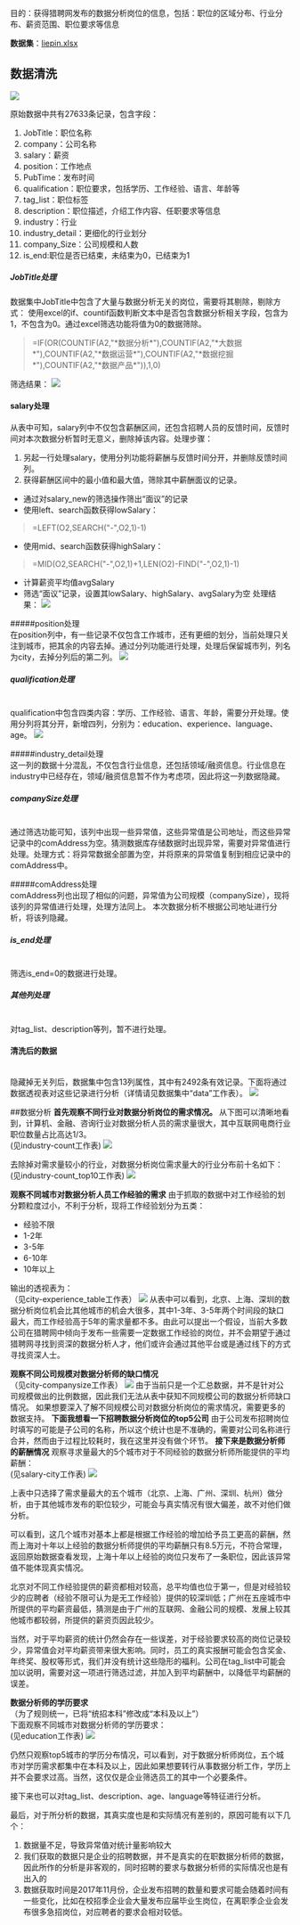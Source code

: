 
目的：获得猎聘网发布的数据分析岗位的信息，包括：职位的区域分布、行业分布、薪资范围、职位要求等信息

**数据集**：[liepin.xlsx](https://github.com/zhdanyi/liepin_dataanalysis/blob/master/liepin.xlsx)

## 数据清洗

![](https://github.com/zhdanyi/liepin_dataanalysis/blob/master/img/%E5%8E%9F%E5%A7%8B%E6%95%B0%E6%8D%AE.png?raw=true)

原始数据中共有27633条记录，包含字段：
1. JobTitle：职位名称
2. company：公司名称
3. salary：薪资
4. position：工作地点
5. PubTime：发布时间
6. qualification：职位要求，包括学历、工作经验、语言、年龄等
7. tag_list：职位标签
8. description：职位描述，介绍工作内容、任职要求等信息
9. industry：行业
10. industry_detail：更细化的行业划分
11. company_Size：公司规模和人数
12. is_end:职位是否已结束，未结束为0，已结束为1

##### JobTitle处理
数据集中JobTitle中包含了大量与数据分析无关的岗位，需要将其剔除，剔除方式：
使用excel的if、countif函数判断文本中是否包含数据分析相关字段，包含为1，不包含为0。通过excel筛选功能将值为0的数据筛除。
> =IF(OR(COUNTIF(A2,"\*数据分析\*"),COUNTIF(A2,"\*大数据\*"),COUNTIF(A2,"\*数据运营\*"),COUNTIF(A2,"\*数据挖掘\*"),COUNTIF(A2,"\*数据产品\*")),1,0)

筛选结果：
![](https://github.com/zhdanyi/liepin_dataanalysis/blob/master/img/JobTitle%E5%A4%84%E7%90%86.png?raw=true)

#### salary处理
从表中可知，salary列中不仅包含薪酬区间，还包含招聘人员的反馈时间，反馈时间对本次数据分析暂时无意义，删除掉该内容。处理步骤：
1. 另起一行处理salary，使用分列功能将薪酬与反馈时间分开，并删除反馈时间列。
2. 获得薪酬区间中的最小值和最大值，筛除其中薪酬面议的记录。
- 通过对salary_new的筛选操作筛出“面议”的记录
- 使用left、search函数获得lowSalary：
>=LEFT(O2,SEARCH("-",O2,1)-1)

- 使用mid、search函数获得highSalary：
>=MID(O2,SEARCH("-",O2,1)+1,LEN(O2)-FIND("-",O2,1)-1)

- 计算薪资平均值avgSalary
- 筛选“面议”记录，设置其lowSalary、highSalary、avgSalary为空
处理结果：
![](https://github.com/zhdanyi/liepin_dataanalysis/blob/master/img/salary%E5%A4%84%E7%90%86.png?raw=true)

#####position处理
<br />在position列中，有一些记录不仅包含工作城市，还有更细的划分，当前处理只关注到城市，把其余的内容去掉。通过分列功能进行处理，处理后保留城市列，列名为city，去掉分列后的第二列。
![](https://github.com/zhdanyi/liepin_dataanalysis/blob/master/img/position%E5%A4%84%E7%90%86.png?raw=true)

##### qualification处理
<br />qualification中包含四类内容：学历、工作经验、语言、年龄，需要分开处理。使用分列将其分开，新增四列，分别为：education、experience、language、age。
![](https://github.com/zhdanyi/liepin_dataanalysis/blob/master/img/qualification%E5%A4%84%E7%90%86.png?raw=true)

#####industry_detail处理
<br />这一列的数据十分混乱，不仅包含行业信息，还包括领域/融资信息。行业信息在industry中已经存在，领域/融资信息暂不作为考虑项，因此将这一列数据隐藏。

##### companySize处理
<br />通过筛选功能可知，该列中出现一些异常值，这些异常值是公司地址，而这些异常记录中的comAddress为空。猜测数据库存储数据时出现异常，需要对异常值进行处理。处理方式：将异常数据全部置为空，并将原来的异常值复制到相应记录中的comAddress中。

#####comAddress处理
<br />comAddress列也出现了相似的问题，异常值为公司规模（companySize），现将该列的异常值进行处理，处理方法同上。
本次数据分析不根据公司地址进行分析，将该列隐藏。

##### is_end处理
<br />筛选is_end=0的数据进行处理。

##### 其他列处理
<br />对tag_list、description等列，暂不进行处理。

#### 清洗后的数据
<br />隐藏掉无关列后，数据集中包含13列属性，其中有2492条有效记录。下面将通过数据透视表对这些记录进行分析（详情请见数据集中“data”工作表）。
![](https://github.com/zhdanyi/liepin_dataanalysis/blob/master/img/%E6%B8%85%E6%B4%97%E5%90%8E%E6%95%B0%E6%8D%AE.png?raw=true)

##数据分析
**首先观察不同行业对数据分析岗位的需求情况。**
从下图可以清晰地看到，计算机、金融、咨询行业对数据分析人员的需求量很大，其中互联网电商行业职位数量占比高达1/3。<br />
(见industry-count工作表)
![](https://github.com/zhdanyi/liepin_dataanalysis/blob/master/img/industry-count.png?raw=true)

去除掉对需求量较小的行业，对数据分析岗位需求量大的行业分布前十名如下：<br />
(见industry-count_top10工作表)
![](https://github.com/zhdanyi/liepin_dataanalysis/blob/master/img/industry-count_top10.png?raw=true)

**观察不同城市对数据分析人员工作经验的需求**
由于抓取的数据中对工作经验的划分颗粒度过小，不利于分析，现将工作经验划分为五类：
- 经验不限
- 1-2年
- 3-5年
- 6-10年
- 10年以上

输出的透视表为：<br />
（见city-experience_table工作表）
![](https://github.com/zhdanyi/liepin_dataanalysis/blob/master/img/city-experience_table.png?raw=true)
从表中可以看到，北京、上海、深圳的数据分析岗位机会比其他城市的机会大很多，其中1-3年、3-5年两个时间段的缺口最大，而工作经验高于5年的需求量都不多。由此可以提出一个假设，当前大多数公司在猎聘网中倾向于发布一些需要一定数据工作经验的岗位，并不会期望于通过猎聘网寻找到资深的数据分析人才，他们或许会通过其他平台或是通过线下的方式寻找资深人士。

**观察不同公司规模对数据分析师的缺口情况**<br />
（见city-companysize工作表）
![](https://github.com/zhdanyi/liepin_dataanalysis/blob/master/img/city-companysize.png?raw=true)
由于当前只是一个汇总数据，并不是针对公司规模做出的比例数据，因此我们无法从表中获知不同规模公司的数据分析师缺口情况。
如果想要深入了解不同规模公司对数据分析岗位的需求情况，需要更多的数据支持。
**下面我想看一下招聘数据分析岗位的top5公司**
由于公司发布招聘岗位时填写的可能是子公司的名称，所以这个统计也是不准确的，需要对公司名称进行合并，然而由于过程比较耗时，我在这里并没有做个环节。
**接下来是数据分析师的薪酬情况**
观察寻求量最大的5个城市对于不同经验的数据分析师所能提供的平均薪酬：<br />
(见salary-city工作表)
![](https://github.com/zhdanyi/liepin_dataanalysis/blob/master/img/salary-city.png?raw=true)

上表中只选择了需求量最大的五个城市（北京、上海、广州、深圳、杭州）做分析，由于其他城市发布的职位较少，可能会与真实情况有很大偏差，故不对他们做分析。

可以看到，这几个城市对基本上都是根据工作经验的增加给予员工更高的薪酬，然而上海对十年以上经验的数据分析师提供的平均薪酬只有8.5万元，不符合常理，返回原始数据查看发现，上海十年以上经验的岗位只发布了一条职位，因此该异常值不能体现真实情况。

北京对不同工作经验提供的薪资都相对较高，总平均值也位于第一，但是对经验较少的应聘者（经验不限可认为是无工作经验）提供的较深圳低；广州在五座城市中所提供的平均薪资最低，猜测是由于广州的互联网、金融公司的规模、发展上较其他城市都较弱，所提供的薪资页因此较少。

当然，对于平均薪资的统计仍然会存在一些误差，对于经验要求较高的岗位记录较少，异常值会对平均薪资带来很大影响。同时，员工的真实报酬可能会包含奖金、年终奖、股权等形式，我们并没有统计这些隐形的福利。公司在tag_list中可能会加以说明，需要对这一项进行筛选过滤，并加入到平均薪酬中，以降低平均薪酬的误差。

**数据分析师的学历要求**
<br />
（为了规则统一，已将“统招本科”修改成“本科及以上”）<br />
下面观察不同城市对数据分析师的学历要求：<br />
(见education工作表)
![](https://github.com/zhdanyi/liepin_dataanalysis/blob/master/img/education.png?raw=true)

仍然只观察top5城市的学历分布情况，可以看到，对于数据分析师岗位，五个城市对学历需求都集中在本科及以上，因此如果想要转行从事数据分析工作，学历上并不会要求过高。当然，这仅仅是企业筛选员工的其中一个必要条件。


接下来也可以对tag_list、description、age、language等特征进行分析。

最后，对于所分析的数据，其真实度也是和实际情况有差别的，原因可能有以下几个：
1. 数据量不足，导致异常值对统计量影响较大
2. 我们获取的数据只是企业的招聘数据，并不是真实的在职数据分析师的数据，因此所作的分析是非客观的，同时招聘的要求与数据分析师的实际情况也是有出入的
3. 数据获取时间是2017年11月份，企业发布招聘的数量和要求可能会随着时间有一些变化，比如在校招季企业会大量发布应届毕业生岗位，在离职季企业会发布很多急招岗位，对应聘者的要求会相对较低。
